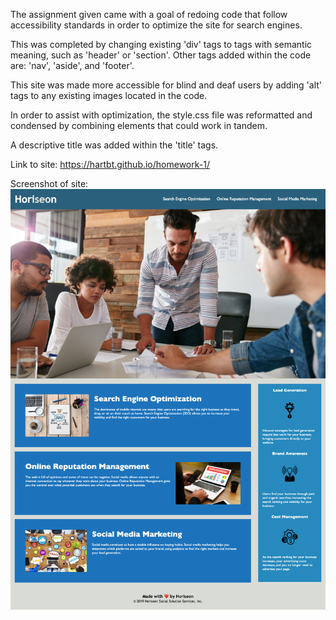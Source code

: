 The assignment given came with a goal of redoing code that follow accessibility standards in order to optimize the site for search engines.

This was completed by changing existing 'div' tags to tags with semantic meaning, such as 'header' or 'section'. Other tags added within the code are: 'nav', 'aside', and 'footer'.

This site was made more accessible for blind and deaf users by adding 'alt' tags to any existing images located in the code. 

In order to assist with optimization, the style.css file was reformatted and condensed by combining elements that could work in tandem. 

A descriptive title was added within the 'title' tags.

Link to site: https://hartbt.github.io/homework-1/

Screenshot of site: <img src="./assets/images/fullpagess.png">
